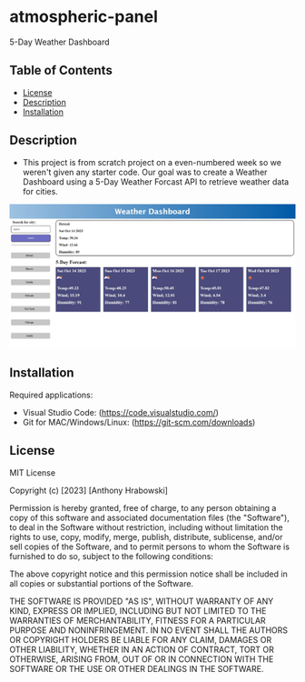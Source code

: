 # atmospheric-panel
5-Day Weather Dashboard

## Table of Contents

- [License](#license)
- [Description](#description)
- [Installation](#installation)

## Description

- This project is from scratch project on a even-numbered week so we weren't given any starter code. Our goal was to create a Weather Dashboard using a 5-Day Weather Forcast API  to retrieve weather data for cities.

![Alt text](<Weather Dasboard.jpg>)

## Installation

Required applications:
- Visual Studio Code: (https://code.visualstudio.com/)
- Git for MAC/Windows/Linux: (https://git-scm.com/downloads)

## License

MIT License

Copyright (c) [2023] [Anthony Hrabowski]

Permission is hereby granted, free of charge, to any person obtaining a copy
of this software and associated documentation files (the "Software"), to deal
in the Software without restriction, including without limitation the rights
to use, copy, modify, merge, publish, distribute, sublicense, and/or sell
copies of the Software, and to permit persons to whom the Software is
furnished to do so, subject to the following conditions:

The above copyright notice and this permission notice shall be included in all
copies or substantial portions of the Software.

THE SOFTWARE IS PROVIDED "AS IS", WITHOUT WARRANTY OF ANY KIND, EXPRESS OR
IMPLIED, INCLUDING BUT NOT LIMITED TO THE WARRANTIES OF MERCHANTABILITY,
FITNESS FOR A PARTICULAR PURPOSE AND NONINFRINGEMENT. IN NO EVENT SHALL THE
AUTHORS OR COPYRIGHT HOLDERS BE LIABLE FOR ANY CLAIM, DAMAGES OR OTHER
LIABILITY, WHETHER IN AN ACTION OF CONTRACT, TORT OR OTHERWISE, ARISING FROM,
OUT OF OR IN CONNECTION WITH THE SOFTWARE OR THE USE OR OTHER DEALINGS IN THE
SOFTWARE.